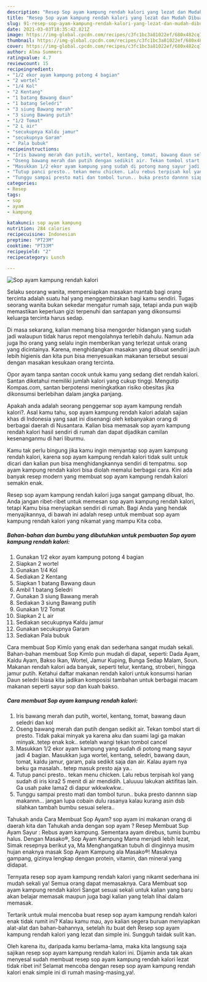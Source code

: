 ```yaml
---
description: "Resep Sop ayam kampung rendah kalori yang lezat dan Mudah Dibuat"
title: "Resep Sop ayam kampung rendah kalori yang lezat dan Mudah Dibuat"
slug: 91-resep-sop-ayam-kampung-rendah-kalori-yang-lezat-dan-mudah-dibuat
date: 2021-03-03T18:35:42.821Z
image: https://img-global.cpcdn.com/recipes/c3fc1bc3a81022ef/680x482cq70/sop-ayam-kampung-rendah-kalori-foto-resep-utama.jpg
thumbnail: https://img-global.cpcdn.com/recipes/c3fc1bc3a81022ef/680x482cq70/sop-ayam-kampung-rendah-kalori-foto-resep-utama.jpg
cover: https://img-global.cpcdn.com/recipes/c3fc1bc3a81022ef/680x482cq70/sop-ayam-kampung-rendah-kalori-foto-resep-utama.jpg
author: Alma Summers
ratingvalue: 4.7
reviewcount: 15
recipeingredient:
- "1/2 ekor ayam kampung potong 4 bagian"
- "2 wortel"
- "1/4 Kol"
- "2 Kentang"
- "1 batang Bawang daun"
- "1 batang Seledri"
- "3 siung Bawang merah"
- "3 siung Bawang putih"
- "1/2 Tomat"
- "2 L air"
- "secukupnya Kaldu jamur"
- "secukupnya Garam"
- " Pala bubuk"
recipeinstructions:
- "Iris bawang merah dan putih, wortel, kentang, tomat, bawang daun seledri dan kol"
- "Oseng bawang merah dan putih dengan sedikit air. Tekan tombol start di presto. Tidak pakai minyak ya karena aku dan suami lagi ga makan minyak..tetep enak kok.. setelah wangi tekan tombol cancel"
- "Masukkan 1/2 ekor ayam kampung yang sudah di potong mang sayur jadi 4 bagian. Masukkan juga wortel, kentang, seledri, bawang daun, tomat, kaldu jamur, garam, pala sedikit saja dan air. Kalau ayam nya beku ga masalah.. tetep masuk presto aja ya.."
- "Tutup panci presto.. tekan menu chicken. Lalu rebus terpisah kol yang sudah di iris kira2 5 menit di air mendidih. Laluuuu lakukan aktifitas lain. Ga usah pake lama2 di dapur wkkwkwkw.."
- "Tunggu sampai presto mati dan tombol turun.. buka presto dannnn siap makannn... jangan lupa cobain dulu rasanya kalau kurang asin dsb silahkan tambah bumbu sesuai selera.."
categories:
- Resep
tags:
- sop
- ayam
- kampung

katakunci: sop ayam kampung 
nutrition: 284 calories
recipecuisine: Indonesian
preptime: "PT23M"
cooktime: "PT33M"
recipeyield: "2"
recipecategory: Lunch

---
```



![Sop ayam kampung rendah kalori](https://img-global.cpcdn.com/recipes/c3fc1bc3a81022ef/680x482cq70/sop-ayam-kampung-rendah-kalori-foto-resep-utama.jpg)

Selaku seorang wanita, mempersiapkan masakan mantab bagi orang tercinta adalah suatu hal yang menggembirakan bagi kamu sendiri. Tugas seorang  wanita bukan sekedar mengatur rumah saja, tetapi anda pun wajib memastikan keperluan gizi terpenuhi dan santapan yang dikonsumsi keluarga tercinta harus sedap.

Di masa  sekarang, kalian memang bisa mengorder hidangan yang sudah jadi walaupun tidak harus repot mengolahnya terlebih dahulu. Namun ada juga lho orang yang selalu ingin memberikan yang terlezat untuk orang yang dicintainya. Karena, menghidangkan masakan yang dibuat sendiri jauh lebih higienis dan kita pun bisa menyesuaikan makanan tersebut sesuai dengan masakan kesukaan orang tercinta. 

Opor ayam tanpa santan cocok untuk kamu yang sedang diet rendah kalori. Santan diketahui memiliki jumlah kalori yang cukup tinggi. Mengutip Kompas.com, santan berpotensi meningkatkan risiko obesitas jika dikonsumsi berlebihan dalam jangka panjang.

Apakah anda adalah seorang penggemar sop ayam kampung rendah kalori?. Asal kamu tahu, sop ayam kampung rendah kalori adalah sajian khas di Indonesia yang saat ini disenangi oleh kebanyakan orang di berbagai daerah di Nusantara. Kalian bisa memasak sop ayam kampung rendah kalori hasil sendiri di rumah dan dapat dijadikan camilan kesenanganmu di hari liburmu.

Kamu tak perlu bingung jika kamu ingin menyantap sop ayam kampung rendah kalori, karena sop ayam kampung rendah kalori tidak sulit untuk dicari dan kalian pun bisa menghidangkannya sendiri di tempatmu. sop ayam kampung rendah kalori bisa diolah memalui berbagai cara. Kini ada banyak resep modern yang membuat sop ayam kampung rendah kalori semakin enak.

Resep sop ayam kampung rendah kalori juga sangat gampang dibuat, lho. Anda jangan ribet-ribet untuk memesan sop ayam kampung rendah kalori, tetapi Kamu bisa menyiapkan sendiri di rumah. Bagi Anda yang hendak menyajikannya, di bawah ini adalah resep untuk membuat sop ayam kampung rendah kalori yang nikamat yang mampu Kita coba.

<!--inarticleads1-->

##### Bahan-bahan dan bumbu yang dibutuhkan untuk pembuatan Sop ayam kampung rendah kalori:

1. Gunakan 1/2 ekor ayam kampung potong 4 bagian
1. Siapkan 2 wortel
1. Gunakan 1/4 Kol
1. Sediakan 2 Kentang
1. Siapkan 1 batang Bawang daun
1. Ambil 1 batang Seledri
1. Gunakan 3 siung Bawang merah
1. Sediakan 3 siung Bawang putih
1. Gunakan 1/2 Tomat
1. Siapkan 2 L air
1. Sediakan secukupnya Kaldu jamur
1. Gunakan secukupnya Garam
1. Sediakan  Pala bubuk


Cara membuat Sop Kimlo yang enak dan sederhana sangat mudah sekali. Bahan-bahan membuat Sop Kimlo pun mudah di dapat, seperti: Dada Ayam, Kaldu Ayam, Bakso Ikan, Wortel, Jamur Kuping, Bunga Sedap Malam, Soun. Makanan rendah kalori ada banyak, seperti telur, kentang, stroberi, hingga jamur putih. Ketahui daftar makanan rendah kalori untuk konsumsi harian Daun seledri biasa kita jadikan komposisi tambahan untuk berbagai macam makanan seperti sayur sop dan kuah bakso. 

<!--inarticleads2-->

##### Cara membuat Sop ayam kampung rendah kalori:

1. Iris bawang merah dan putih, wortel, kentang, tomat, bawang daun seledri dan kol
1. Oseng bawang merah dan putih dengan sedikit air. Tekan tombol start di presto. Tidak pakai minyak ya karena aku dan suami lagi ga makan minyak..tetep enak kok.. setelah wangi tekan tombol cancel
1. Masukkan 1/2 ekor ayam kampung yang sudah di potong mang sayur jadi 4 bagian. Masukkan juga wortel, kentang, seledri, bawang daun, tomat, kaldu jamur, garam, pala sedikit saja dan air. Kalau ayam nya beku ga masalah.. tetep masuk presto aja ya..
1. Tutup panci presto.. tekan menu chicken. Lalu rebus terpisah kol yang sudah di iris kira2 5 menit di air mendidih. Laluuuu lakukan aktifitas lain. Ga usah pake lama2 di dapur wkkwkwkw..
1. Tunggu sampai presto mati dan tombol turun.. buka presto dannnn siap makannn... jangan lupa cobain dulu rasanya kalau kurang asin dsb silahkan tambah bumbu sesuai selera..


Tahukah anda Cara Membuat Sop Ayam? sop ayam ini makanan orang di daerah kita dan Tahukah anda dengan sop ayam ? Resep Membuat Sup Ayam Sayur : Rebus ayam kampung. Sementara ayam direbus, tumis bumbu halus. Dengan Masako®, Sop Ayam Kampung Mama menjadi lebih lezat, Simak resepnya berikut ya, Ma Menghangatkan tubuh di dinginnya musim hujan enaknya masak Sop Ayam Kampung ala Masako®! Masaknya gampang, gizinya lengkap dengan protein, vitamin, dan mineral yang didapat. 

Ternyata resep sop ayam kampung rendah kalori yang nikamt sederhana ini mudah sekali ya! Semua orang dapat memasaknya. Cara Membuat sop ayam kampung rendah kalori Sangat sesuai sekali untuk kalian yang baru akan belajar memasak maupun juga bagi kalian yang telah lihai dalam memasak.

Tertarik untuk mulai mencoba buat resep sop ayam kampung rendah kalori enak tidak rumit ini? Kalau kamu mau, ayo kalian segera buruan menyiapkan alat-alat dan bahan-bahannya, setelah itu buat deh Resep sop ayam kampung rendah kalori yang lezat dan simple ini. Sungguh taidak sulit kan. 

Oleh karena itu, daripada kamu berlama-lama, maka kita langsung saja sajikan resep sop ayam kampung rendah kalori ini. Dijamin anda tak akan menyesal sudah membuat resep sop ayam kampung rendah kalori lezat tidak ribet ini! Selamat mencoba dengan resep sop ayam kampung rendah kalori enak simple ini di rumah masing-masing,ya!.

